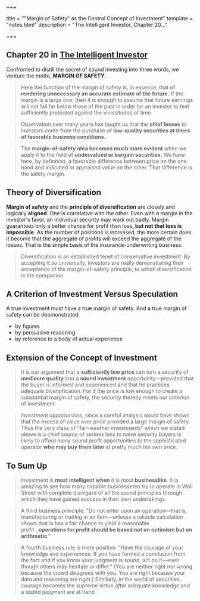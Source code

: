 +++

title = "\"Margin of Safety\" as the Central Concept of Investment"
template = "notes.html"
description = "The Intelligent Investor, Chapter 20..."

+++
<h2 class="subtitle">Chapter 20 in <a href="https://www.amazon.com/Intelligent-Investor-Definitive-Investing-Essentials/dp/0060555661" target="_blank">The Intelligent Investor</a></h2>

Confronted to distill the secret of sound investing into three words, we venture the motto, **MARGIN OF SAFETY.**

> Here the function of the margin of safety is, in essence, that of **rendering unnecessary an accurate estimate of the future.** If the margin is a large one, then it is enough to assume that future earnings will not fall far below those of the past in order for an investor to feel sufficiently protected against the vicissitudes of time.

> Observation over many years has taught us that the **chief losses** to investors come from the purchase of **low-quality securities at times of favorable business conditions.**

> The **margin-of-safety idea becomes much more evident** when we apply it to the field of **undervalued or bargain securities.** We have here, by definition, a favorable difference between price on the one hand and indicated or appraised value on the other. That difference is the safety margin.

## Theory of Diversification

**Margin of safety** and the **principle of diversification** are closely and logically **aligned**. One is correlative with the other. Even with a margin in the investor's favor, an individual security may work out badly. Margin guarantees only a better chance for profit than loss, **but not that loss is impossible**. As the number of positions is increased, the more certain does it become that the aggregate of profits will exceed the aggregate of the losses. That is the simple basis of the insurance-underwriting business.

> Diversification is an established tenet of conservative investment. By accepting it so universally, investors are really demonstrating their acceptance of the margin-of-safety principle, to which diversification is the companion.

## A Criterion of Investment Versus Speculation

A true investment must have a true margin of safety. And a true margin of safety can be deomonstrated 
- by figures
- by persuasive reasoning
- by reference to a body of actual experience

## Extension of the Concept of Investment

> It is our argument that a **sufficiently low price** can turn a security of **mediocre quality** into a **sound investment** opportunity—provided that the buyer is informed and experienced and that he practices adequate diversification. For if the price is low enough to create a substantial margin of safety, the security thereby meets our criterion of investment.

> _investment opportunities_, since a careful analysis would have shown that the excess of value over price provided a large margin of safety. Thus the very class of "fair-weather investments" which we stated above is a chief source of serious loss to naive security buyers is likely to afford many sound profit opportunities to the sophisticated operator **who may buy them later** at pretty much his own price.


## To Sum Up

> Investment is **most intelligent when** it is most **businesslike**. It is amazing to see how many capable businessmen try to operate in Wall Street with complete disregard of all the sound principles through which they have gained success in their own undertakings.

> A third business principle: "Do not enter upon an operation—that is, manufacturing or trading in an item—unlesss a reliable calculation shows that is has a fair chance to yield a reasonable profit...**operations for profit should be based not on optimism but on arithmetic**."

> A fourth business rule is more positive: "Have the courage of your knowledge and experiencee. If you have formed a conclusion from the fact and if you know your judgment is sound, act on it—even though others may hesitate or differ." (You are neither right nor wrong because the crowd disagrees with you. You are right because your data and reasoning are right.) Similarly, in the world of securities, courage becomes the supreme virtue _after_ adequate knowledge and a tested judgment are at hand.